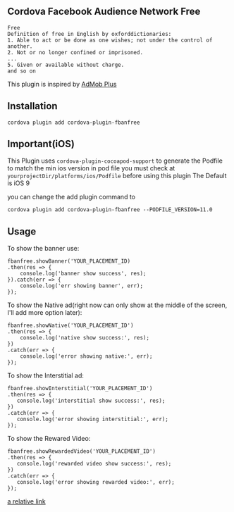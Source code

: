## Cordova Facebook Audience Network Free

```
Free
Definition of free in English by oxforddictionaries:
1. Able to act or be done as one wishes; not under the control of another.
2. Not or no longer confined or imprisoned.
...
5. Given or available without charge.
and so on
```
This plugin is inspired by [AdMob Plus](https://github.com/admob-plus/admob-plus)

## Installation
```
cordova plugin add cordova-plugin-fbanfree
```

## Important(iOS)
This Plugin uses `cordova-plugin-cocoapod-support` to generate the Podfile to match the min ios version in pod file
you must check at `yourprojectDir/platforms/ios/Podfile` before using this plugin
The Default is iOS 9

you can change the add plugin command to
```
cordova plugin add cordova-plugin-fbanfree --PODFILE_VERSION=11.0
```

## Usage

To show the banner use:

```
fbanfree.showBanner('YOUR_PLACEMENT_ID)
.then(res => {
    console.log('banner show success', res);
}).catch(err => {
    console.log('err showing banner', err);
});
```

To show the Native ad(right now can only show at the middle of the screen, I'll add more option later):

```
fbanfree.showNative('YOUR_PLACEMENT_ID')
.then(res => {
    console.log('native show success:', res);
})
.catch(err => {
    console.log('error showing native:', err);
});
```


To show the Interstitial ad:
```
fbanfree.showInterstitial('YOUR_PLACEMENT_ID')
.then(res => {
   console.log('interstitial show success:', res);
})
.catch(err => {
   console.log('error showing interstitial:', err);
});
```

To show the Rewared Video:

```
fbanfree.showRewardedVideo('YOUR_PLACEMENT_ID')
.then(res => {
   console.log('rewarded video show success:', res);
})
.catch(err => {
   console.log('error showing rewarded video:', err);
});
```

[a relative link](LICENSE)

